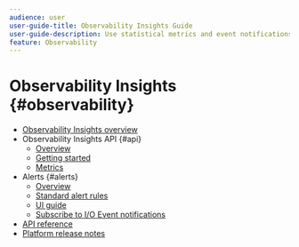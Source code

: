 ```yaml
---
audience: user
user-guide-title: Observability Insights Guide
user-guide-description: Use statistical metrics and event notifications to monitor Experience Platform activities.
feature: Observability
---
```


# Observability Insights {#observability}

* [Observability Insights overview](./home.md)
* Observability Insights API {#api}
  * [Overview](./api/overview.md)
  * [Getting started](./api/getting-started.md)
  * [Metrics](./api/metrics.md)
* Alerts {#alerts}
  * [Overview](./alerts/overview.md)
  * [Standard alert rules](./alerts/rules.md)
  * [UI guide](./alerts/ui.md)
  * [Subscribe to I/O Event notifications](./alerts/subscribe.md)
* [API reference](https://www.adobe.io/experience-platform-apis/references/observability-insights/)
* [Platform release notes](https://www.adobe.com/go/platform-release-notes-en)